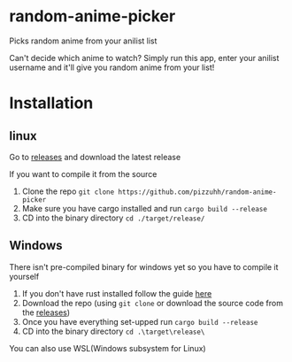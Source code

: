 # random-anime-picker 
Picks random anime from your anilist list

Can't decide which anime to watch? Simply run this app, enter your anilist username and it'll give you random anime from your list!

# Installation
## linux
Go to [releases](https://github.com/pizzuhh/random-anime-picker/releases) and download the latest release

If you want to compile it from the source
1. Clone the repo ``git clone https://github.com/pizzuhh/random-anime-picker``
2. Make sure you have cargo installed and run ``cargo build --release``
3. CD into the binary directory ``cd ./target/release/``

## Windows
There isn't pre-compiled binary for windows yet so you have to compile it yourself
1. If you don't have rust installed follow the guide [here](https://doc.rust-lang.org/book/ch01-01-installation.html)
2. Download the repo (using ``git clone`` or download the source code from the [releases](https://github.com/pizzuhh/random-anime-picker/releases))
3. Once you have everything set-upped run ``cargo build --release``
4. CD into the binary directory ``cd .\target\release\``

You can also use WSL(Windows subsystem for Linux)
